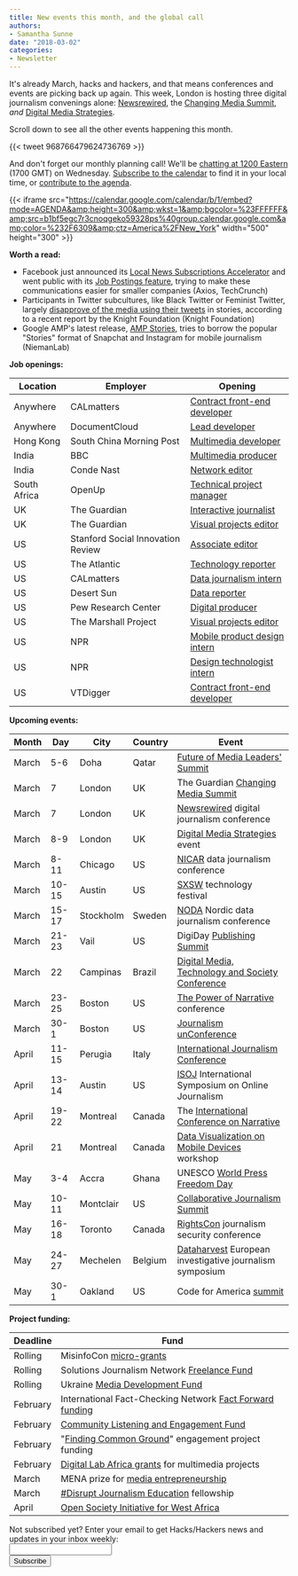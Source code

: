 ```yaml
---
title: New events this month, and the global call
authors:
- Samantha Sunne
date: "2018-03-02"
categories:
- Newsletter
---
```


It's already March, hacks and hackers, and that means conferences and events are picking back up again. This week, London is hosting three digital journalism convenings alone: [Newsrewired](https://www.newsrewired.com/), the [Changing Media Summit](https://abigailedge.us13.list-manage.com/track/click?u=49d91f3007b6d829e1d666ba9&id=bbb1787874&e=5e98e5e6b9), *and* [Digital Media Strategies](https://www.digital-media-strategies.com/?utm_source=Pitch%20Notes&utm_campaign=4dff1607b9-RSS_EMAIL_CAMPAIGN&utm_medium=email&utm_term=0_4524e1f79f-4dff1607b9-91685769).

Scroll down to see all the other events happening this month.

{{< tweet 968766479624736769 >}}

And don't forget our monthly planning call! We'll be [chatting at 1200 Eastern](https://calendar.google.com/event?action=TEMPLATE&tmeid=cWFkcHQ0bjhqaHNvMmliaWxkbTZmOTF2ZWtfMjAxODAzMDdUMTcwMDAwWiBiMWJmNWVnYzdyM2Nub3FnZWtvNTkzMjhwc0Bn&tmsrc=b1bf5egc7r3cnoqgeko59328ps%40group.calendar.google.com) (1700 GMT) on Wednesday. [Subscribe to the calendar](https://hackshackers.com/resources/global-open-call/) to find it in your local time, or [contribute to the agenda](https://docs.google.com/document/d/1KtsWrrStnimnM7_h43Vk3CgTff6d7TipDuTmSG_KDWQ/edit?usp=sharing).

{{< iframe src="https://calendar.google.com/calendar/b/1/embed?mode=AGENDA&amp;height=300&amp;wkst=1&amp;bgcolor=%23FFFFFF&amp;src=b1bf5egc7r3cnoqgeko59328ps%40group.calendar.google.com&amp;color=%232F6309&amp;ctz=America%2FNew_York" width="500" height="300" >}}

**Worth a read:**

* Facebook just announced its [Local News Subscriptions Accelerator](https://www.axios.com/exclusive-facebook-to-launch-a-local-subscription-accelerator-1519681358-5d6d5027-e46a-4f9a-adaa-c7982e1aef48.html?utm_source=API+Need+to+Know+newsletter&utm_campaign=9581bcd5d3-EMAIL_CAMPAIGN_2018_02_28&utm_medium=email&utm_term=0_e3bf78af04-9581bcd5d3-38065925) and went public with its [Job Postings feature](https://techcrunch.com/2018/02/28/facebook-job-posts/), trying to make these communications easier for smaller companies (Axios, TechCrunch)
* Participants in Twitter subcultures, like Black Twitter or Feminist Twitter, largely [disapprove of the media using their tweets](https://knightfoundation.org/features/twittermedia) in stories, according to a recent report by the Knight Foundation (Knight Foundation)
* Google AMP's latest release, [AMP Stories](http://www.niemanlab.org/2018/02/can-social-stories-work-for-news-organizations-without-putting-them-on-a-platform/), tries to borrow the popular "Stories" format of Snapchat and Instagram for mobile journalism (NiemanLab)

**Job openings:**

| Location | Employer | Opening |
| -------- | -------- | ------- |
Anywhere | CALmatters | [Contract front-end developer](https://calmatters.org/jobs/contract-front-end-developer/)
Anywhere | DocumentCloud | [Lead developer](https://medium.com/@pilhofer/code-with-a-purpose-work-with-us-9d28db7aa57b)
Hong Kong | South China Morning Post | [Multimedia developer](https://www.cpjobs.com/hk/job/multimedia-developer-editorial-ref-ctl-ed-md-2126607)
India | BBC | [Multimedia producer](https://press.us12.list-manage.com/track/click?u=9c6c789dfe911a7c7977528db&id=b37de8b050&e=a5e52023bb)
India | Conde Nast | [Network editor](https://press.us12.list-manage.com/track/click?u=9c6c789dfe911a7c7977528db&id=6e3f3923fa&e=a5e52023bb)
South Africa | OpenUp | [Technical project manager](https://openup.org.za/careers.html#tpm)
UK | The Guardian | [Interactive journalist](https://snd.org/jobs/view/interactive-journalist/)
UK | The Guardian | [Visual projects editor](https://snd.org/jobs/view/visual-projects-editor/)
US | Stanford Social Innovation Review | [Associate editor](https://stanford.taleo.net/careersection/2/jobdetail.ftl?job=78003&lang=en#.WoyYgjc5yEg.gmail)
US | The Atlantic | [Technology reporter](http://atlanticmedia.theresumator.com/apply/jobs/details/7jDgTRmzKs)
US | CALmatters | [Data journalism intern](https://calmatters.org/jobs/data-journalism-summer-internship/)
US | Desert Sun | [Data reporter](http://bit.ly/2os20TM)
US | Pew Research Center | [Digital producer](http://careers.journalists.org/jobs/10800766/digital-producer)
US | The Marshall Project | [Visual projects editor](https://www.themarshallproject.org/jobs/visual-projects-editor)
US | NPR | [Mobile product design intern](https://recruiting.ultipro.com/NAT1011NATPR/JobBoard/af823b19-a43b-4cda-b6c2-c06508d84cf6/OpportunityDetail?opportunityId=75345d85-44a4-44f6-9c1b-6eceebdb5f5a)
US | NPR | [Design technologist intern](https://recruiting.ultipro.com/NAT1011NATPR/JobBoard/af823b19-a43b-4cda-b6c2-c06508d84cf6/OpportunityDetail?opportunityId=193644dc-fc87-466f-a230-51b161e343df)
US | VTDigger | [Contract front-end developer](https://docs.google.com/document/d/10sVFdYyq2ilvtj9JWhVV5KbfJtGXTx5ZMgWJevJ9TaM/edit)

**Upcoming events:**

| Month | Day | City | Country | Event |
| ----- | --- | ---- | ------- | ----- |
March | 5-6 | Doha | Qatar | [Future of Media Leaders' Summit](https://fmls.aljazeera.com/)
March | 7 | London | UK | The Guardian [Changing Media Summit](https://abigailedge.us13.list-manage.com/track/click?u=49d91f3007b6d829e1d666ba9&id=bbb1787874&e=5e98e5e6b9)
March | 7 | London | UK | [Newsrewired](https://www.newsrewired.com/) digital journalism conference
March | 8-9 | London | UK | [Digital Media Strategies](https://www.digital-media-strategies.com/?utm_source=Pitch%20Notes&utm_campaign=4dff1607b9-RSS_EMAIL_CAMPAIGN&utm_medium=email&utm_term=0_4524e1f79f-4dff1607b9-91685769) event
March | 8-11 | Chicago | US | [NICAR](https://ire.org/conferences/nicar18/) data journalism conference
March | 10-15 | Austin | US | [SXSW](https://abigailedge.us13.list-manage.com/track/click?u=49d91f3007b6d829e1d666ba9&id=2319460f2f&e=5e98e5e6b9) technology festival
March | 15-17 | Stockholm | Sweden | [NODA](http://noda2018.se/) Nordic data journalism conference
March | 21-23 | Vail | US | DigiDay [Publishing Summit](https://digiday.com/event/2018-publishing-summit-march-vail/?utm_source=digiday.com&utm_medium=direct&utm_campaign=digidaydis&utm_content=2018-events-calendar&utm_source=Pitch+Notes&utm_campaign=4dff1607b9-RSS_EMAIL_CAMPAIGN&utm_medium=email&utm_term=0_4524e1f79f-4dff1607b9-91685769)
March | 22 | Campinas | Brazil | [Digital Media, Technology and Society Conference](https://www.facebook.com/events/2212973898929178/)
March | 23-25 | Boston | US | [The Power of Narrative](http://www.bu.edu/com/narrative/?utm_source=Pitch+Notes&utm_campaign=4dff1607b9-RSS_EMAIL_CAMPAIGN&utm_medium=email&utm_term=0_4524e1f79f-4dff1607b9-91685769) conference
March | 30-1 | Boston | US | [Journalism unConference](https://www.fourthestate.co/news/journalism-unconference-2018-call-speakers/?utm_source=Pitch+Notes&utm_campaign=4dff1607b9-RSS_EMAIL_CAMPAIGN&utm_medium=email&utm_term=0_4524e1f79f-4dff1607b9-91685769)
April | 11-15 | Perugia | Italy | [International Journalism Conference](https://abigailedge.us13.list-manage.com/track/click?u=49d91f3007b6d829e1d666ba9&id=df76d12af6&e=5e98e5e6b9)
April | 13-14 | Austin | US | [ISOJ](https://www.isoj.org/) International Symposium on Online Journalism
April | 19-22 | Montreal | Canada | The [International Conference on Narrative](https://narrative2018.ca)
April | 21 | Montreal | Canada | [Data Visualization on Mobile Devices](https://mobilevis.github.io/cfp/) workshop
May | 3-4 | Accra | Ghana | UNESCO [World Press Freedom Day](https://en.unesco.org/news/ghana-host-2018-edition-world-press-freedom-day)
May | 10-11 | Montclair | US | [Collaborative Journalism Summit](https://www.eventbrite.com/e/2018-collaborative-journalism-summit-tickets-42048839210)
May | 16-18 | Toronto | Canada | [RightsCon](https://www.rightscon.org/) journalism security conference
May | 24-27 | Mechelen | Belgium | [Dataharvest](http://www.journalismfund.eu/european-investigative-journalism-dataharvest-conference) European investigative journalism symposium
May | 30-1 | Oakland | US | Code for America [summit](http://link.routefifty.com/click/11855566.42393/aHR0cDovL3d3dy5jdmVudC5jb20vZC82dHFtdGo_UmVmSUQ9Y2Zh/5a550f902ddf9c667efca629C9203e23f)

**Project funding:**

| Deadline | Fund |
| -------- | ---- |
Rolling | MisinfoCon [micro-grants](https://docs.google.com/forms/d/e/1FAIpQLScyX13mJU0DLUaoAFijjClCOUbzKrdqfFR2gMwv0eXVKJYXyQ/viewform?c=0&w=1)
Rolling | Solutions Journalism Network [Freelance Fund](https://thewholestory.solutionsjournalism.org/now-offering-travel-funds-for-freelancers-857c49f9b395)
Rolling | Ukraine [Media Development Fund](http://ijnet.org/en/opportunities/media-development-grants-available-ukraine)
February | International Fact-Checking Network [Fact Forward funding](http://ijnet.org/en/opportunities/fact-checking-contest-calls-innovative-projects-worldwide)
February | [Community Listening and Engagement Fund](https://www.lenfestinstitute.org/community-listening-engagement-fund/)
February | "[Finding Common Ground](http://journalism.uoregon.edu/agora/findingcommonground/)" engagement project funding
February | [Digital Lab Africa grants](http://digilabafrica.com/2017/11/13/digital-lab-africa-call-for-projects-2/) for multimedia projects
March | MENA prize for [media entrepreneurship](http://ijnet.org/en/opportunities/contest-focuses-entrepreneurship-mena)
March | [#Disrupt Journalism Education](https://cunyjschool.wufoo.com/forms/p5jxn021xqkept/) fellowship
April | [Open Society Initiative for West Africa](http://www.osiwa.org/grants/)

<div id="mc_embed_signup"><form id="mc-embedded-subscribe-form" class="validate" action="//hackshackers.us1.list-manage.com/subscribe/post?u=c56f2e53d5ed6ef87f8aaa75c&amp;id=fb2bc6f10b" method="post" name="mc-embedded-subscribe-form" novalidate="" target="_blank">

<div id="mc_embed_signup_scroll">

<div class="mc-field-group"><label for="mce-EMAIL">Not subscribed yet? Enter your email to get Hacks/Hackers news and updates in your inbox weekly:  </label></div>

<div class="mc-field-group"><input id="mce-EMAIL" class="required email" name="EMAIL" type="email" value="" /></div>

<!-- real people should not fill this in and expect good things - do not remove this or risk form bot signups-->

<div style="position: absolute; left: -5000px;"><input tabindex="-1" name="b_c56f2e53d5ed6ef87f8aaa75c_fb2bc6f10b" type="text" value="" /></div>

<div class="clear"><input id="mc-embedded-subscribe" class="button" name="subscribe" type="submit" value="Subscribe" /></div>

</div>

</form></div>

<!--End mc_embed_signup-->

<meta name="twitter:card" content="summary">

<meta name="twitter:image:src" content="https://hackshackers.com/content-images/about/hackshackers_logomark.png">

